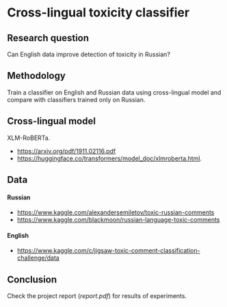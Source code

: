 # Cross-lingual toxicity classifier

## Research question
Сan English data improve detection of toxicity in Russian?

## Methodology
Train a classifier on English and Russian data using cross-lingual model and compare with classifiers trained only on Russian.

## Cross-lingual model
XLM-RoBERTa.
- https://arxiv.org/pdf/1911.02116.pdf
- https://huggingface.co/transformers/model_doc/xlmroberta.html.

## Data
#### Russian
- https://www.kaggle.com/alexandersemiletov/toxic-russian-comments
- https://www.kaggle.com/blackmoon/russian-language-toxic-comments

#### English
- https://www.kaggle.com/c/jigsaw-toxic-comment-classification-challenge/data

## Conclusion
Check the project report (*report.pdf*) for results of experiments.
